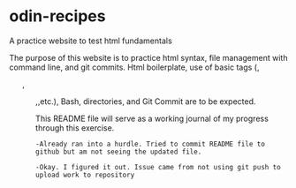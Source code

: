 # odin-recipes
A practice website to test html fundamentals

The purpose of this website is to practice html syntax, file management with command line, and git commits. Html boilerplate, use of basic tags (<a>,<ul>,<ol>,<img>,etc.), Bash, directories, and Git Commit are to be expected. 

This README file will serve as a working journal of my progress through this exercise.

    -Already ran into a hurdle. Tried to commit README file to github but am not seeing the updated file. 

    -Okay. I figured it out. Issue came from not using git push to upload work to repository

    
